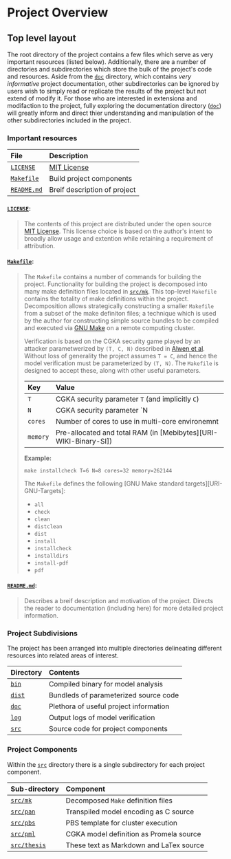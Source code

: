   Project Overview
====================

## Top level layout

The root directory of the project contains a few files which serve as very important resources (listed below).
Additionally, there are a number of directories and subdirectories which store the bulk of the project's code and resources.
Aside from the [`doc`][REPO-URI-doc] directory, which contains *very informative* project documentation, other subdirectories can be ignored by users wish to simply read or replicate the results of the project but not extend of modify it.
For those who are interested in extensiona and modifaction to the project, fully exploring the documentation directory ([`doc`][REPO-URI-doc]) will greatly inform and direct thier understanding and manipulation of the other subdirectories included in the project.


### Important resources

| File                              | Description                  |
| :-------------------------------- | :--------------------------- |
| [`LICENSE`  ][REPO-URI-LICENSE]   | [MIT License][SPDX-MIT]      |
| [`Makefile` ][REPO-URI-Makefile]  | Build project components     |
| [`README.md`][REPO-URI-README.md] | Breif description of project |


#### [`LICENSE`][REPO-URI-LICENSE]:  
> The contents of this project are distributed under the open source [MIT License][SPDX-MIT].
> This license choice is based on the author's intent to broadly allow usage and extention while retaining a requirement of attribution.


#### [`Makefile`][REPO-URI-Makefile]:  
> The `Makefile` contains a number of commands for building the project.
> Functionality for building the project is decomposed into many make definition files located in [`src/mk`][REPO-URI-src-mk].
> This top-level `Makefile` contains the totality of make definitions within the project.
> Decomposition allows strategically constructing a smaller `Makefile` from a subset of the make definiton files; a technique which is used by the author for constructing simple source bundles to be compiled and executed via [GNU Make][GNU-Make] on a remote computing cluster.
> 
> Verification is based on the CGKA security game played by an attacker parametwerized by `(T, C, N)` described in [Alwen et al][DOI-00].
> Without loss of generality the project assumes `T = C`, and hence the model verification must be parameterized by `(T, N)`.
> The `Makefile` is designed to accept these, along with other useful parameters.
>
> | Key      | Value                                                            |
> | :------- | :----------------------------------------------------------------|
> | `T`      | CGKA security parameter `T` (and implicitly `C`)                 |
> | `N`      | CGKA security parameter `N                                       |
> | `cores`  | Number of cores to use in multi-core environemnt                 |
> | `memory` | Pre-allocated and total RAM (in [Mebibytes][URI-WIKI-Binary-SI]) |
>
> **Example:**
> ```
> make installcheck T=6 N=8 cores=32 memory=262144
> ```
>
> The `Makefile` defines the following [GNU Make standard targets][URI-GNU-Targets]:
>
> - `all`
> - `check`
> - `clean`
> - `distclean`
> - `dist`
> - `install`
> - `installcheck`
> - `installdirs`
> - `install-pdf`
> - `pdf`


#### [`README.md`][REPO-URI-README.md]:  
> Describes a breif description and motivation of the project.
> Directs the reader to documentation (including here) for more detailed project information.


### Project Subdivisions

The project has been arranged into multiple directories delineating different resources into related areas of interest.

| Directory               | Contents                               |
| :---------------------- | :------------------------------------- |
| [`bin` ][REPO-URI-bin ] | Compiled binary for model analysis     |
| [`dist`][REPO-URI-dist] | Bundleds of parameterized source code  |
| [`doc` ][REPO-URI-doc ] | Plethora of useful project information |
| [`log` ][REPO-URI-log ] | Output logs of model verification      |
| [`src` ][REPO-URI-src ] | Source code for project components     |


### Project Components

Within the [`src`][REPO-URI-src] directory there is a single subdirectory for each project component.

| Sub-directory                       | Component                               |
| :---------------------------------- | :-------------------------------------- |
| [`src/mk`    ][REPO-URI-src-mk    ] | Decomposed `Make` definition files      |
| [`src/pan`   ][REPO-URI-src-pan   ] | Transpiled model encoding as C source   |
| [`src/pbs`   ][REPO-URI-src-pbs   ] | PBS template for cluster execution      |
| [`src/pml`   ][REPO-URI-src-pml   ] | CGKA model definition as Promela source |
| [`src/thesis`][REPO-URI-src-thesis] | These text as Markdown and LaTex source |


[DOI-00]:         https://doi.org/10.1007/978-3-030-56784-2_9
[GNU-Make]:       https://www.gnu.org/software/make/
[GNU-Targets]:    https://www.gnu.org/software/make/manual/html_node/Standard-Targets.html#Standard-Targets
[SPDX-MIT]:       https://spdx.org/licenses/MIT.html
[WIKI-Binary-SI]: https://en.wikipedia.org/wiki/Binary_prefix

[REPO-URI-LICENSE   ]: https://github.com/recursion-ninja/masters-thesis/blob/master/doc/LICENSE
[REPO-URI-Makefile  ]: https://github.com/recursion-ninja/masters-thesis/blob/master/Makefile
[REPO-URI-README.md ]: https://github.com/recursion-ninja/masters-thesis#readme
[REPO-URI-bin       ]: https://github.com/recursion-ninja/masters-thesis/tree/master/bin
[REPO-URI-dist      ]: https://github.com/recursion-ninja/masters-thesis/tree/master/dist
[REPO-URI-doc       ]: https://github.com/recursion-ninja/masters-thesis/tree/master/doc
[REPO-URI-log       ]: https://github.com/recursion-ninja/masters-thesis/tree/master/log
[REPO-URI-src       ]: https://github.com/recursion-ninja/masters-thesis/tree/master/src
[REPO-URI-src-mk    ]: https://github.com/recursion-ninja/masters-thesis/tree/master/src/mk
[REPO-URI-src-pan   ]: https://github.com/recursion-ninja/masters-thesis/tree/master/src/pan
[REPO-URI-src-pbs   ]: https://github.com/recursion-ninja/masters-thesis/tree/master/src/pbs
[REPO-URI-src-pml   ]: https://github.com/recursion-ninja/masters-thesis/tree/master/src/pml
[REPO-URI-src-thesis]: https://github.com/recursion-ninja/masters-thesis/tree/master/src/thesis
